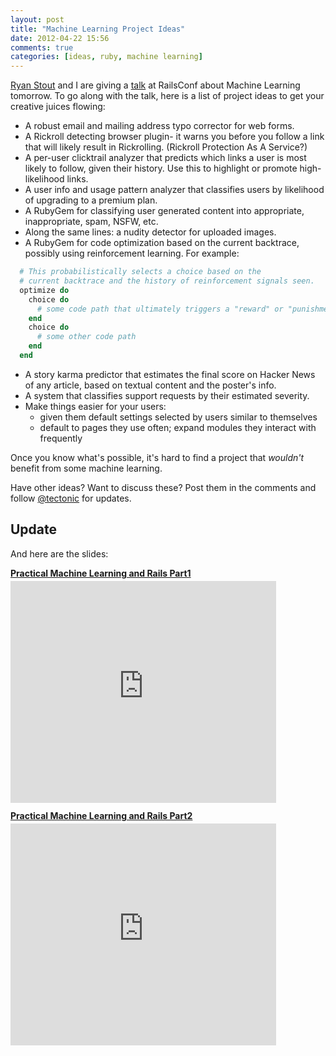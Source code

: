 ```yaml
---
layout: post
title: "Machine Learning Project Ideas"
date: 2012-04-22 15:56
comments: true
categories: [ideas, ruby, machine learning]
---
```

[Ryan Stout](http://twitter.com/#!/ryanstout) and I are giving a [talk](http://railsconf2012.com/sessions/14) at RailsConf about Machine Learning tomorrow.  To go along with the talk, here is a list of project ideas to get your creative juices flowing:

* A robust email and mailing address typo corrector for web forms.
* A Rickroll detecting browser plugin- it warns you before you follow a link that will likely result in Rickrolling.  (Rickroll Protection As A Service?)
* A per-user clicktrail analyzer that predicts which links a user is most likely to follow, given their history.  Use this to highlight or promote high-likelihood links.
* A user info and usage pattern analyzer that classifies users by likelihood of upgrading to a premium plan.
* A RubyGem for classifying user generated content into appropriate, inappropriate, spam, NSFW, etc.
* Along the same lines: a nudity detector for uploaded images.
* A RubyGem for code optimization based on the current backtrace, possibly using reinforcement learning.  For example:
``` ruby
  # This probabilistically selects a choice based on the
  # current backtrace and the history of reinforcement signals seen.
  optimize do
    choice do
      # some code path that ultimately triggers a "reward" or "punishment" signal
    end
    choice do
      # some other code path
    end
  end
```
* A story karma predictor that estimates the final score on Hacker News of any article, based on textual content and the poster's info.
* A system that classifies support requests by their estimated severity.
* Make things easier for your users:
  * given them default settings selected by users similar to themselves
  * default to pages they use often; expand modules they interact with frequently

Once you know what's possible, it's hard to find a project that *wouldn't* benefit from some machine learning.

Have other ideas?  Want to discuss these?  Post them in the comments and follow [@tectonic](http://twitter.com/tectonic) for updates.

## Update

And here are the slides:

<div style="width:425px" id="__ss_12657157"> <strong style="display:block;margin:12px 0 4px"><a href="http://www.slideshare.net/ryanstout/practical-machine-learning-and-rails-part1" title="Practical Machine Learning and Rails Part1" target="_blank">Practical Machine Learning and Rails Part1</a></strong> <iframe src="http://www.slideshare.net/slideshow/embed_code/12657157" width="425" height="355" frameborder="0" marginwidth="0" marginheight="0" scrolling="no"></iframe></div>

<div style="width:425px" id="__ss_12657166"> <strong style="display:block;margin:12px 0 4px"><a href="http://www.slideshare.net/ryanstout/practical-machine-learning-and-rails-part2" title="Practical Machine Learning and Rails Part2" target="_blank">Practical Machine Learning and Rails Part2</a></strong> <iframe src="http://www.slideshare.net/slideshow/embed_code/12657166" width="425" height="355" frameborder="0" marginwidth="0" marginheight="0" scrolling="no"></iframe></div>